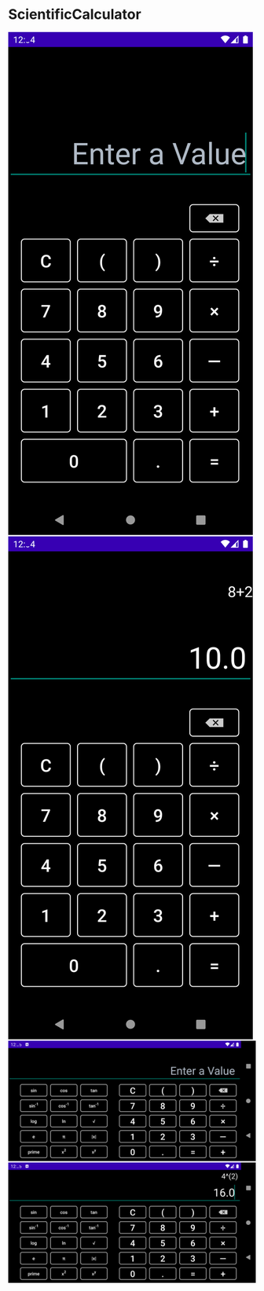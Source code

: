 # ScientificCalculator

<img src='./1.png' >
<img src='./2.png' >
<img src='./3.png' >
<img src='./4.png' >